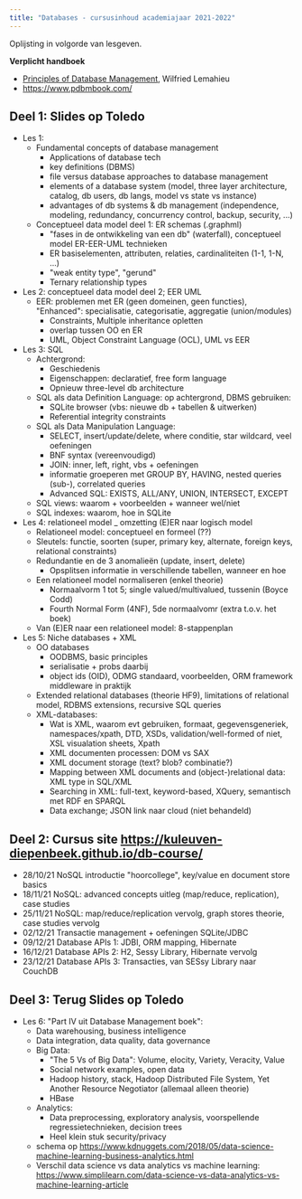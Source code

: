 ```yaml
---
title: "Databases - cursusinhoud academiajaar 2021-2022"
---
```


Oplijsting in volgorde van lesgeven.

**Verplicht handboek**

- [Principles of Database Management](https://www.goodreads.com/book/show/36982903-principles-of-database-management?ac=1&from_search=true&qid=z7bP98PTvN&rank=1), Wilfried Lemahieu
- https://www.pdbmbook.com/

## Deel 1: Slides op Toledo

- Les 1:
	+ Fundamental concepts of database management
		* Applications of database tech
		* key definitions (DBMS)
		* file versus database approaches to database management
		* elements of a database system (model, three layer architecture, catalog, db users, db langs, model vs state vs instance)
		* advantages of db systems & db management (independence, modeling, redundancy, concurrency control, backup, security, ...)
	+ Conceptueel data model deel 1: ER schemas (.graphml)
		* "fases in de ontwikkeling van een db" (waterfall), conceptueel model ER-EER-UML technieken
		* ER basiselementen, attributen, relaties, cardinaliteiten (1-1, 1-N, ...)
		* "weak entity type", "gerund"
		* Ternary relationship types
- Les 2: conceptueel data model deel 2; EER UML
	+ EER: problemen met ER (geen domeinen, geen functies), "Enhanced": specialisatie, categorisatie, aggregatie (union/modules)
		* Constraints, Multiple inheritance opletten
		* overlap tussen OO en ER
		* UML, Object Constraint Language (OCL), UML vs EER
- Les 3: SQL
	+ Achtergrond:
		* Geschiedenis
		* Eigenschappen: declaratief, free form language
		* Opnieuw three-level db architecture
	+ SQL als data Definition Language: op achtergrond, DBMS gebruiken:
		* SQLite browser (vbs: nieuwe db + tabellen & uitwerken)
		* Referential integrity constraints
	+ SQL als Data Manipulation Language:
		* SELECT, insert/update/delete, where conditie, star wildcard, veel oefeningen
		* BNF syntax (vereenvoudigd)
		* JOIN: inner, left, right, vbs + oefeningen
		* informatie groeperen met GROUP BY, HAVING, nested queries (sub-), correlated queries
		* Advanced SQL: EXISTS, ALL/ANY, UNION, INTERSECT, EXCEPT
	+ SQL views: waarom + voorbeelden + wanneer wel/niet
	+ SQL indexes: waarom, hoe in SQLite
- Les 4: relationeel model _ omzetting (E)ER naar logisch model
	+ Relationeel model: conceptueel en formeel (??)
	+ Sleutels: functie, soorten (super, primary key, alternate, foreign keys, relational constraints)
	+ Redundantie en de 3 anomalieën (update, insert, delete)
		* Opsplitsen informatie in verschillende tabellen, wanneer en hoe
	+ Een relationeel model normaliseren (enkel theorie)
		* Normaalvorm 1 tot 5; single valued/multivalued, tussenin (Boyce Codd)
		* Fourth Normal Form (4NF), 5de normaalvomr (extra t.o.v. het boek)
	+ Van (E)ER naar een relationeel model: 8-stappenplan
- Les 5: Niche databases + XML
	+ OO databases
		* OODBMS, basic principles
		* serialisatie + probs daarbij
		* object ids (OID), ODMG standaard, voorbeelden, ORM framework middleware in praktijk
	+ Extended relational databases (theorie HF9), limitations of relational model, RDBMS extensions, recursive SQL queries
	+ XML-databases:
		* Wat is XML, waarom evt gebruiken, formaat, gegevensgeneriek, namespaces/xpath, DTD, XSDs, validation/well-formed of niet, XSL visualation sheets, Xpath
		* XML documenten processen: DOM vs SAX
		* XML document storage (text? blob? combinatie?)
		* Mapping between XML documents and (object-)relational data:  XML type in SQL/XML
		* Searching in XML: full-text, keyword-based, XQuery, semantisch met RDF en SPARQL
		* Data exchange; JSON link naar cloud (niet behandeld)

## Deel 2: Cursus site https://kuleuven-diepenbeek.github.io/db-course/

- 28/10/21 NoSQL introductie "hoorcollege", key/value en document store basics
- 18/11/21 NoSQL: advanced concepts uitleg (map/reduce, replication), case studies
- 25/11/21 NoSQL: map/reduce/replication vervolg, graph stores theorie, case studies vervolg
- 02/12/21 Transactie management + oefeningen SQLite/JDBC
- 09/12/21 Database APIs 1: JDBI, ORM mapping, Hibernate
- 16/12/21 Database APIs 2: H2, Sessy Library, Hibernate vervolg
- 23/12/21 Database APIs 3: Transacties, van SESsy Library naar CouchDB

## Deel 3: Terug Slides op Toledo

- Les 6: "Part IV uit Database Management boek":
	+ Data warehousing, business intelligence
	+ Data integration, data quality, data governance
	+ Big Data:
		* "The 5 Vs of Big Data": Volume, elocity, Variety, Veracity, Value
		* Social network examples, open data
		* Hadoop history, stack, Hadoop Distributed File System, Yet Another Resource Negotiator (allemaal alleen theorie)
		* HBase
	+ Analytics:
		* Data preprocessing, exploratory analysis, voorspellende regressietechnieken, decision trees
		* Heel klein stuk security/privacy
	+ schema op https://www.kdnuggets.com/2018/05/data-science-machine-learning-business-analytics.html
	+ Verschil data science vs data analytics vs machine learning: https://www.simplilearn.com/data-science-vs-data-analytics-vs-machine-learning-article
